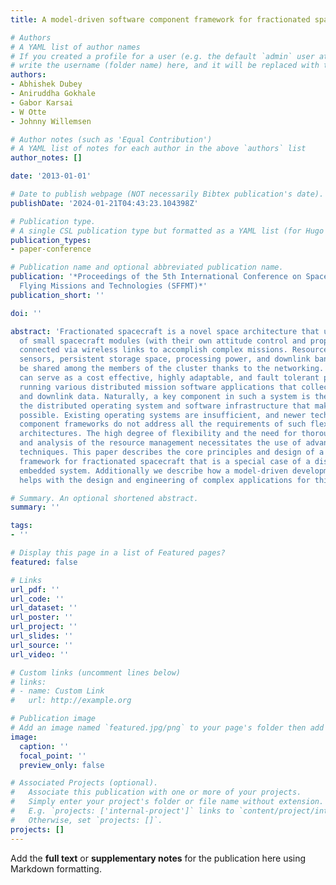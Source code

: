 ```yaml
---
title: A model-driven software component framework for fractionated spacecraft

# Authors
# A YAML list of author names
# If you created a profile for a user (e.g. the default `admin` user at `content/authors/admin/`), 
# write the username (folder name) here, and it will be replaced with their full name and linked to their profile.
authors:
- Abhishek Dubey
- Aniruddha Gokhale
- Gabor Karsai
- W Otte
- Johnny Willemsen

# Author notes (such as 'Equal Contribution')
# A YAML list of notes for each author in the above `authors` list
author_notes: []

date: '2013-01-01'

# Date to publish webpage (NOT necessarily Bibtex publication's date).
publishDate: '2024-01-21T04:43:23.104398Z'

# Publication type.
# A single CSL publication type but formatted as a YAML list (for Hugo requirements).
publication_types:
- paper-conference

# Publication name and optional abbreviated publication name.
publication: '*Proceedings of the 5th International Conference on Spacecraft Formation
  Flying Missions and Technologies (SFFMT)*'
publication_short: ''

doi: ''

abstract: 'Fractionated spacecraft is a novel space architecture that uses a cluster
  of small spacecraft modules (with their own attitude control and propulsion systems)
  connected via wireless links to accomplish complex missions. Resources, such as
  sensors, persistent storage space, processing power, and downlink bandwidth can
  be shared among the members of the cluster thanks to the networking. Such spacecraft
  can serve as a cost effective, highly adaptable, and fault tolerant platform for
  running various distributed mission software applications that collect, process,
  and downlink data. Naturally, a key component in such a system is the software platform:
  the distributed operating system and software infrastructure that makes such applications
  possible. Existing operating systems are insufficient, and newer technologies like
  component frameworks do not address all the requirements of such flexible space
  architectures. The high degree of flexibility and the need for thorough planning
  and analysis of the resource management necessitates the use of advanced development
  techniques. This paper describes the core principles and design of a software component
  framework for fractionated spacecraft that is a special case of a distributed real-time
  embedded system. Additionally we describe how a model-driven development environment
  helps with the design and engineering of complex applications for this platform. '

# Summary. An optional shortened abstract.
summary: ''

tags:
- ''

# Display this page in a list of Featured pages?
featured: false

# Links
url_pdf: ''
url_code: ''
url_dataset: ''
url_poster: ''
url_project: ''
url_slides: ''
url_source: ''
url_video: ''

# Custom links (uncomment lines below)
# links:
# - name: Custom Link
#   url: http://example.org

# Publication image
# Add an image named `featured.jpg/png` to your page's folder then add a caption below.
image:
  caption: ''
  focal_point: ''
  preview_only: false

# Associated Projects (optional).
#   Associate this publication with one or more of your projects.
#   Simply enter your project's folder or file name without extension.
#   E.g. `projects: ['internal-project']` links to `content/project/internal-project/index.md`.
#   Otherwise, set `projects: []`.
projects: []
---
```


Add the **full text** or **supplementary notes** for the publication here using Markdown formatting.
